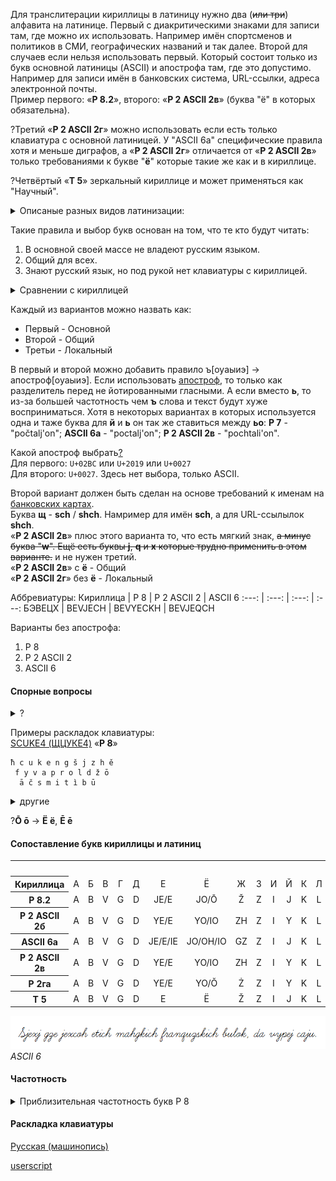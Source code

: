 Для транслитерации кириллицы в латиницу нужно два (~~или три~~) алфавита на латинице. Первый с диакритическими знаками для записи там, где можно их использовать. Например имён спортсменов и политиков в СМИ, географических названий и так далее. Второй для случаев если нельзя использовать первый. Который состоит только из букв основной латиницы (ASCII) и апострофа там, где это допустимо. Например для записи имён в банковских система, URL-ссылки, адреса электронной почты.  
Пример первого: «**Р 8.2**», второго: «**Р 2 ASCII 2в**» (буква "ё" в которых обязательна).

?Третий «**Р 2 ASCII 2г**» можно использовать если есть только клавиатура с основной латиницей. У "ASCII 6а" специфические правила хотя и меньше диграфов, а «**Р 2 ASCII 2г**» отличается от «**Р 2 ASCII 2в**» только требованиями к букве "**ё**" которые такие же как и в кириллице.

?Четвёртый «**Т 5**» зеркальный кириллице и может применяться как "Научный".

<details> 
  <summary>Описаные разных видов латинизации:</summary>

- ASCII - любые буквы из ASCII
- Т - одна буква кириллицы равна одной букве латиницы
- Р - романизация
- Р ASCII - латинизация по правилам английского языка
	
</details>

Такие правила и выбор букв основан на том, что те кто будут читать:
1. В основной своей массе не владеют русским языком.
2. Общий для всех.
3. Знают русский язык, но под рукой нет клавиатуры с кириллицей.

<details> 
  <summary>Сравнении с кириллицей</summary>

**Р 8.2**  
В тексте приблизительно на 1% больше букв, а объём в байта меньше на 45% в сравнении с кириллицей.
	
**ASCII 6а**  
В тексте приблизительно на 6% больше букв, а объём в байта меньше на 46% в сравнении с кириллицей.

**Р 2 ASCII 2в**  
В тексте приблизительно на 8% больше букв, а объём в байта меньше на 46% в сравнении с кириллицей.
	
</details>

Каждый из вариантов можно назвать как:
* Первый - Основной
* Второй - Общий
* Третьи - Локальный

В первый и второй можно добавить правило ъ[оуаыиэ] -> апостроф[оуаыиэ]. Если использовать [апостроф](https://en.wikipedia.org/wiki/Apostrophe#Unicode), то только как разделитель перед не йотированными гласными. А если вместо **ь**, то из-за большей частотность чем **ъ** слова и текст будут хуже восприниматься. Хотя в некоторых вариантах в которых используется одна и таже буква для **й** и **ь** он так же ставиться между **ьо**: **Р 7** - "počtalj'on"; **ASCII 6а** - "poctalj'on"; **Р 2 ASCII 2в** - "pochtali'on".

Какой апостроф выбрать[?](https://tedclancy.wordpress.com/2015/06/03/which-unicode-character-should-represent-the-english-apostrophe-and-why-the-unicode-committee-is-very-wrong/)  
Для первого: `U+02BC` или `U+2019` или `U+0027`  
Для второго: `U+0027`. Здесь нет выбора, только ASCII.

Второй вариант должен быть сделан на основе требований к именам на [банковских картах](https://stackoverflow.com/questions/2004532/credit-card-validation-can-card-name-contain-non-ascii-characters).  
Буква **щ** - **sch** / **shch**. Намример для имён **sch**, а для URL-ссылылок **shch**.  
«**Р 2 ASCII 2в**» плюс этого варианта то, что есть мягкий знак, ~~а минус буква "**w**". Ещё есть буквы **j**, **q** и **x** которые трудно применить в этом варианте.~~ и не нужен третий.  
«**Р 2 ASCII 2в**» с **ё** - Общий  
«**Р 2 ASCII 2г**» без **ё** - Локальный

Аббревиатуры:
Кириллица | Р 8 | Р 2 ASCII 2 | ASCII 6
 :---: | :---: | :---: | :---:
БЭВЕЦХ | BEVJECH | BEVYECKH | BEVJEQCH

Варианты без апострофа:  
1. Р 8  
2. Р 2 ASCII 2  
3. ASCII 6

#### Спорные вопросы
<details>
  <summary>?</summary>
  
Для любого вида латиницы самые спорные вопросы:
- что использовать для буквы "**й**"
- что использовать для буквы "**х**"
- что использовать для буквы "**щ**"
- что использовать для буквы "**ы**"
- что использовать для буквы "**ь**"
- если используются йотированные гласные, то они  не пишутся в начале слова
- использовать или нет мягкие согласные
- после букв "**ж ч ш щ**" не пишутся "**ь ё ю я**"
- нужно ли использовать апостроф (для **ь** или **ъ**)
  
</details>

Примеры раскладок клавиатуры:  
[SCUKE4 (ЩЦУКЕ4)](https://raw.githubusercontent.com/2k1dmg/c2l/main/files/RuSCUKE4.klc) «**Р 8**»

```
ħ c u k e n g š j z h ě
 f y v a p r o l d ž ō
  ā č s m i t ì b ū
```

<details>
  <summary>другие</summary>
  
[SCUKEN (ЩЦУКЕН)](https://raw.githubusercontent.com/2k1dmg/c2l/main/files/RuSCUKEN.klc) «**Р 2в**»

```
ŝ c u k e n g š y z x ê
 f î v a p r o l d ž ō
  ā č s m i t j b ū
```
 
[SCUKE2 (ЩЦУКЕ2)](https://raw.githubusercontent.com/2k1dmg/c2l/main/files/RuSCUKE2.klc) «**Р 2ва/б**»

```
ŝ c u k e n g š y z h ê
 f î v a p r o l d ž ō
  ā č s m i t j b ū
```

[SCUKE3 (ЩЦУКЕ3)](https://raw.githubusercontent.com/2k1dmg/c2l/main/files/RuSCUKE3.klc) «**Р 2ва/ба**»

```
  ź ŕ ď ś ń ľ ť
ŝ c u k e n g š y z h ê
 f î v a p r o l d ž ō
  ā č s m i t j b ū
```

[ECUKEN (ЭЦУКЕН)](https://raw.githubusercontent.com/2k1dmg/c2l/main/files/RuECUKEN.klc) «**Р 2б**»

```
ê c u k e n g š y z h
 f î v a p r o l d ž ō
  ā č s m i t j b ū
```
  
</details>

?**Ō ō** -> **Ë ë**, **Ē ē**

#### Сопоставление букв кириллицы и латиниц
<table>
   <tbody>
      <tr>
         <th colspan="34">Алфавит</th>
      </tr>
      <tr align=center>
         <th>Кириллица</th>
         <td>А</td>
         <td>Б</td>
         <td>В</td>
         <td>Г</td>
         <td>Д</td>
         <td>Е</td>
         <td>Ё</td>
         <td>Ж</td>
         <td>З</td>
         <td>И</td>
         <td>Й</td>
         <td>К</td>
         <td>Л</td>
         <td>М</td>
         <td>Н</td>
         <td>О</td>
         <td>П</td>
         <td>Р</td>
         <td>С</td>
         <td>Т</td>
         <td>У</td>
         <td>Ф</td>
         <td>Х</td>
         <td>Ц</td>
         <td>Ч</td>
         <td>Ш</td>
         <td>Щ</td>
         <td>Ъ</td>
         <td>Ы</td>
         <td>Ь</td>
         <td>Э</td>
         <td>Ю</td>
         <td>Я</td>
      </tr>
      <tr align=center>
         <th>Р 8.2</th>
         <td>A</td>
         <td>B</td>
         <td>V</td>
         <td>G</td>
         <td>D</td>
         <td>JE/E</td>
         <td>JO/Ō</td>
         <td>Ž</td>
         <td>Z</td>
         <td>I</td>
         <td>J</td>
         <td>K</td>
         <td>L</td>
         <td>M</td>
         <td>N</td>
         <td>O</td>
         <td>P</td>
         <td>R</td>
         <td>S</td>
         <td>T</td>
         <td>U</td>
         <td>F</td>
         <td>H/CH</td>
         <td>C</td>
         <td>Č</td>
         <td>Š</td>
         <td>Ħ</td>
         <td>-</td>
         <td>Y</td>
         <td>Ì</td>
         <td>E/Ě</td>
         <td>JU/Ū</td>
         <td>JA/Ā</td>
      </tr>
      <tr align=center>
         <th>Р 2 ASCII 2б</th>
         <td>A</td>
         <td>B</td>
         <td>V</td>
         <td>G</td>
         <td>D</td>
         <td>YE/E</td>
         <td>YO/IO</td>
         <td>ZH</td>
         <td>Z</td>
         <td>I</td>
         <td>Y</td>
         <td>K</td>
         <td>L</td>
         <td>M</td>
         <td>N</td>
         <td>O</td>
         <td>P</td>
         <td>R</td>
         <td>S</td>
         <td>T</td>
         <td>U</td>
         <td>F</td>
         <td>KH</td>
         <td>C</td>
         <td>CH</td>
         <td>SH</td>
         <td>SCH</td>
         <td>-</td>
         <td>Y</td>
         <td>-</td>
         <td>E</td>
         <td>YU/IU</td>
         <td>YA/IA</td>
      </tr>
      <tr align=center>
         <th>ASCII 6а</th>
         <td>A</td>
         <td>B</td>
         <td>V</td>
         <td>G</td>
         <td>D</td>
         <td>JE/E/IE</td>
         <td>JO/OH/IO</td>
         <td>GZ</td>
         <td>Z</td>
         <td>I</td>
         <td>J</td>
         <td>K</td>
         <td>L</td>
         <td>M</td>
         <td>N</td>
         <td>O</td>
         <td>P</td>
         <td>R</td>
         <td>S</td>
         <td>T</td>
         <td>U</td>
         <td>F</td>
         <td>CH</td>
         <td>Q</td>
         <td>C</td>
         <td>X</td>
         <td>XH</td>
         <td>-</td>
         <td>Y</td>
         <td>J</td>
         <td>E/WE</td>
         <td>JU/UH/IU</td>
         <td>JA/AH/IA</td>
      </tr>
      <tr align=center>
         <th>Р 2 ASCII 2в</th>
         <td>A</td>
         <td>B</td>
         <td>V</td>
         <td>G</td>
         <td>D</td>
         <td>YE/E</td>
         <td>YO/IO</td>
         <td>ZH</td>
         <td>Z</td>
         <td>I</td>
         <td>Y</td>
         <td>K</td>
         <td>L</td>
         <td>M</td>
         <td>N</td>
         <td>O</td>
         <td>P</td>
         <td>R</td>
         <td>S</td>
         <td>T</td>
         <td>U</td>
         <td>F</td>
         <td>H/KH</td>
         <td>C/TZ</td>
         <td>CH</td>
         <td>SH</td>
         <td>SC</td>
         <td>-</td>
         <td>Y</td>
         <td>I/E</td>
         <td>E/'E</td>
         <td>YU/IU</td>
         <td>YA/IA</td>
      </tr>
      <tr align=center>
         <th>Р 2га</th>
         <td>A</td>
         <td>B</td>
         <td>V</td>
         <td>G</td>
         <td>D</td>
         <td>YE/E</td>
         <td>YO/Ŏ</td>
         <td>Ż</td>
         <td>Z</td>
         <td>I</td>
         <td>Y</td>
         <td>K</td>
         <td>L</td>
         <td>M</td>
         <td>N</td>
         <td>O</td>
         <td>P</td>
         <td>R</td>
         <td>S</td>
         <td>T</td>
         <td>U</td>
         <td>F</td>
         <td>X</td>
         <td>C</td>
         <td>Ç</td>
         <td>Ş</td>
         <td>Ħ</td>
         <td>-</td>
         <td>Ȳ</td>
         <td>Ì</td>
         <td>E/Ê</td>
         <td>YU/Ŭ</td>
         <td>YA/Ă</td>
      </tr>
      <tr align=center>
         <th>Т 5</th>
         <td>A</td>
         <td>B</td>
         <td>V</td>
         <td>G</td>
         <td>D</td>
         <td>E</td>
         <td>Ë</td>
         <td>Ž</td>
         <td>Z</td>
         <td>I</td>
         <td>J</td>
         <td>K</td>
         <td>L</td>
         <td>M</td>
         <td>N</td>
         <td>O</td>
         <td>P</td>
         <td>R</td>
         <td>S</td>
         <td>T</td>
         <td>U</td>
         <td>F</td>
         <td>H</td>
         <td>C</td>
         <td>Č</td>
         <td>Š</td>
         <td>Ħ</td>
         <td>Ĵ</td>
         <td>Y</td>
         <td>Ì</td>
         <td>Ě</td>
         <td>Ū</td>
         <td>Ā</td>
      </tr>
   <tbody>
<table>

![ASCII 6](files/ascii6.png?raw=true "ASCII 6 / Шрифт: Learning Curve BV")
*ASCII 6*

#### Частотность
 <details>
  <summary>Приблизительная частотность букв Р 8</summary>

``` 
Буква	Ранг	%
o	1	10.726
a	2	9.168
e	3	8.281
n	4	6.482
t	5	6.422
i	6	6.203
s	7	5.109
l	8	4.487
v	9	4.194
r	10	4.117
k	11	3.651
m	12	3.478
d	13	2.927
p	14	2.895
u	15	2.844
ì	16	2.146
j	17	2.009
ā	18	1.751
č	19	1.712
y	20	1.619
b	21	1.568
z	22	1.539
g	23	1.476
ž	24	1.009
š	25	0.984
h	26	0.800
ō	27	0.648
c	28	0.611
ū	29	0.605
ħ	30	0.353
f	31	0.169
ě	32	0.015
		(306212)
```

</details>

#### Раскладка клавиатуры
[Русская (машинопись)](https://ru.wikipedia.org/wiki/%D0%99%D0%A6%D0%A3%D0%9A%D0%95%D0%9D#%D0%A0%D1%83%D1%81%D1%81%D0%BA%D0%B0%D1%8F_(%D0%BC%D0%B0%D1%88%D0%B8%D0%BD%D0%BE%D0%BF%D0%B8%D1%81%D1%8C))

 
[userscript](https://greasyfork.org/scripts/21717)
